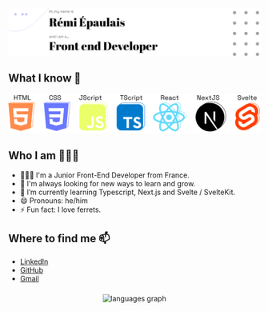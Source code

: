 <picture>
  <source media="(prefers-color-scheme: dark)" srcset="./images/banner-dark.svg">
  <source media="(prefers-color-scheme: light)" srcset="./images/banner-light.svg">
  <img src="/images/banner-light.svg" alt="banner"  />
</picture>

###

###

<h2> What I know 📝 </h2>

<picture>
  <source media="(prefers-color-scheme: dark)" srcset="./images/skills-dark.svg" height="80">
  <source media="(prefers-color-scheme: light)" srcset="./images/skills-light.svg" height="80">
  <img src="/images/skills-light.svg" alt="skills" height="80" />
</picture>

###

###

<h2> Who I am 👨🏻‍💻 </h2>

- 👨🏻‍💻 I'm a Junior Front-End Developer from France.
- 🔭 I'm always looking for new ways to learn and grow.
- 🌱 I’m currently learning Typescript, Next.js and Svelte / SvelteKit.
- 😄 Pronouns: he/him
- ⚡ Fun fact: I love ferrets.

<h2> Where to find me 📫</h2>

- [LinkedIn](https://www.linkedin.com/in/remiepaulais/)
- [GitHub](https://github.com/remiepaulais)
- [Gmail](mailto:epaulais.remi@gmail.com)

###

###

<div align="center">
  <img src="https://github-readme-stats.vercel.app/api/top-langs?username=remiepaulais&locale=en&hide_title=false&layout=compact&card_width=320&langs_count=5&theme=dracula&hide_border=false" height="150" alt="languages graph"  />
</div>

###
